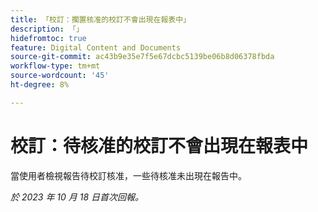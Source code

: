 ```yaml
---
title: 「校訂：擱置核准的校訂不會出現在報表中」
description: 「」
hidefromtoc: true
feature: Digital Content and Documents
source-git-commit: ac43b9e35e7f5e67dcbc5139be06b8d06378fbda
workflow-type: tm+mt
source-wordcount: '45'
ht-degree: 8%

---
```



# 校訂：待核准的校訂不會出現在報表中

<!--WF and WFP-->

當使用者檢視報告待校訂核准，一些待核准未出現在報告中。

_於 2023 年 10 月 18 日首次回報。_
